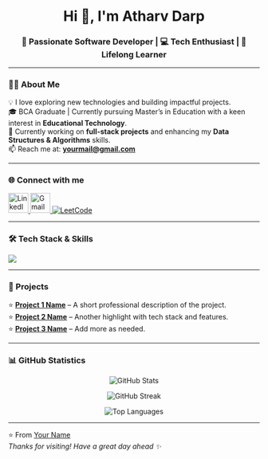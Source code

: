 <h1 align="center">Hi 👋, I'm Atharv Darp</h1>
<h3 align="center">🚀 Passionate Software Developer | 💻 Tech Enthusiast | 🎯 Lifelong Learner</h3>

---

### 👨‍💻 About Me
💡 I love exploring new technologies and building impactful projects.  
🎓 BCA Graduate | Currently pursuing Master’s in Education with a keen interest in **Educational Technology**.  
🔭 Currently working on **full-stack projects** and enhancing my **Data Structures & Algorithms** skills.  
📫 Reach me at: **yourmail@gmail.com**

---

### 🌐 Connect with me
<p align="left">
  <a href="https://www.linkedin.com/in/yourlinkedin/" target="_blank">
    <img src="https://skillicons.dev/icons?i=linkedin" height="40" alt="LinkedIn"/>
  </a>
  <a href="mailto:yourmail@gmail.com" target="_blank">
    <img src="https://skillicons.dev/icons?i=gmail" height="40" alt="Gmail"/>
  </a>
  <a href="https://leetcode.com/yourleetcode/" target="_blank">
    <img src="https://img.shields.io/badge/LeetCode-FFA116?style=for-the-badge&logo=leetcode&logoColor=black" alt="LeetCode"/>
  </a>
</p>

---

### 🛠️ Tech Stack & Skills
<p align="left">
  <img src="https://skillicons.dev/icons?i=java,cpp,python,js,html,css,react,nodejs,mysql,git,github" />
</p>

---

### 📂 Projects
⭐ **[Project 1 Name](https://github.com/username/project1)** – A short professional description of the project.  
⭐ **[Project 2 Name](https://github.com/username/project2)** – Another highlight with tech stack and features.  
⭐ **[Project 3 Name](https://github.com/username/project3)** – Add more as needed.

---

### 📊 GitHub Statistics
<p align="center">
  <img src="https://github-readme-stats.vercel.app/api?username=yourusername&show_icons=true&theme=radical" alt="GitHub Stats" />
</p>

<p align="center">
  <img src="https://github-readme-streak-stats.herokuapp.com/?user=yourusername&theme=radical" alt="GitHub Streak" />
</p>

<p align="center">
  <img src="https://github-readme-stats.vercel.app/api/top-langs/?username=yourusername&layout=compact&theme=radical" alt="Top Languages" />
</p>

---

⭐️ From [Your Name](https://github.com/yourusername)  
*Thanks for visiting! Have a great day ahead ✨*

